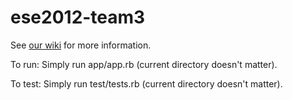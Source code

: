ese2012-team3
=============

See [our wiki](https://github.com/ese-unibe-ch/ese2012-team3/wiki) for more information.

To run: Simply run app/app.rb (current directory doesn't matter).

To test: Simply run test/tests.rb (current directory doesn't matter).

